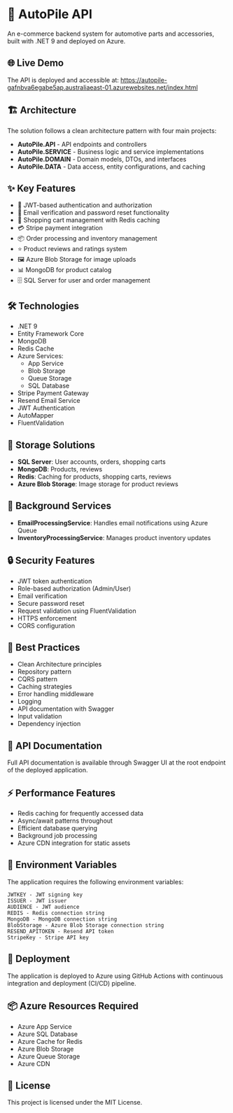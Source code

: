# 🚗 AutoPile API

An e-commerce backend system for automotive parts and accessories, built with .NET 9 and deployed on Azure.

## 🌐 Live Demo

The API is deployed and accessible at:
https://autopile-gafnbva6egabe5ap.australiaeast-01.azurewebsites.net/index.html

## 🏗️ Architecture

The solution follows a clean architecture pattern with four main projects:

- **AutoPile.API** - API endpoints and controllers
- **AutoPile.SERVICE** - Business logic and service implementations
- **AutoPile.DOMAIN** - Domain models, DTOs, and interfaces
- **AutoPile.DATA** - Data access, entity configurations, and caching

## ✨ Key Features

- 🔐 JWT-based authentication and authorization
- 📧 Email verification and password reset functionality
- 🛒 Shopping cart management with Redis caching
- 💳 Stripe payment integration
- 📦 Order processing and inventory management
- ⭐ Product reviews and ratings system
- 🖼️ Azure Blob Storage for image uploads
- 📊 MongoDB for product catalog
- 🗄️ SQL Server for user and order management

## 🛠️ Technologies

- .NET 9
- Entity Framework Core
- MongoDB
- Redis Cache
- Azure Services:
  - App Service
  - Blob Storage
  - Queue Storage
  - SQL Database
- Stripe Payment Gateway
- Resend Email Service
- JWT Authentication
- AutoMapper
- FluentValidation

## 💾 Storage Solutions

- **SQL Server**: User accounts, orders, shopping carts
- **MongoDB**: Products, reviews
- **Redis**: Caching for products, shopping carts, reviews
- **Azure Blob Storage**: Image storage for product reviews

## 🔄 Background Services

- **EmailProcessingService**: Handles email notifications using Azure Queue
- **InventoryProcessingService**: Manages product inventory updates

## 🔒 Security Features

- JWT token authentication
- Role-based authorization (Admin/User)
- Email verification
- Secure password reset
- Request validation using FluentValidation
- HTTPS enforcement
- CORS configuration

## 🌟 Best Practices

- Clean Architecture principles
- Repository pattern
- CQRS pattern
- Caching strategies
- Error handling middleware
- Logging
- API documentation with Swagger
- Input validation
- Dependency injection

## 📝 API Documentation

Full API documentation is available through Swagger UI at the root endpoint of the deployed application.

## ⚡ Performance Features

- Redis caching for frequently accessed data
- Async/await patterns throughout
- Efficient database querying
- Background job processing
- Azure CDN integration for static assets

## 🔧 Environment Variables

The application requires the following environment variables:

```
JWTKEY - JWT signing key
ISSUER - JWT issuer
AUDIENCE - JWT audience
REDIS - Redis connection string
MongoDB - MongoDB connection string
BlobStorage - Azure Blob Storage connection string
RESEND_APITOKEN - Resend API token
StripeKey - Stripe API key
```

## 🚀 Deployment

The application is deployed to Azure using GitHub Actions with continuous integration and deployment (CI/CD) pipeline.

## 📦 Azure Resources Required

- Azure App Service
- Azure SQL Database
- Azure Cache for Redis
- Azure Blob Storage
- Azure Queue Storage
- Azure CDN

## 📄 License

This project is licensed under the MIT License.
